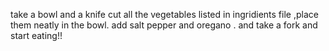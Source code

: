 take a bowl and a knife cut all the vegetables listed in ingridients file ,place them neatly in the bowl.
add salt pepper and oregano .
and take a fork and start eating!!